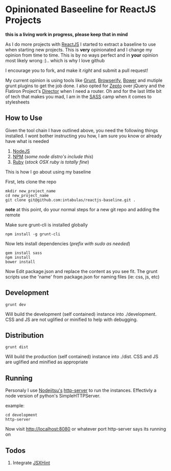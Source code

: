 Opinionated Baseeline for ReactJS Projects
==========================================

**this is a living work in progress, please keep that in mind**

As I do more projects with [ReactJS](http://facebook.github.io/react/) I started to extract a baseline to use when starting new projects. This is **very** opinionated and I change my opinion from time to time. This is by no ways perfect and in **your** opinion most likely wrong :).. which is why I love github

I encourage you to fork, and make it *right* and submit a pull request!

My current opinion is using tools like [Grunt](http://gruntjs.com/), [Browserify](http://browserify.org/), [Bower](http://bower.io/) and mutiple grunt plugins to get the job done. I also opted for [Zepto](http://zeptojs.com/) over jQuery and the Flatiron Project's [Director](https://github.com/flatiron/director) when I need a router. Oh and for the last little bit of tech that makes you mad, I am in the [SASS](http://sass-lang.com/) camp when it comes to stylesheets

How to Use
----------

Given the tool chain I have outlined above, you need the following things installed. I wont bother instructing you how, I am sure you know or already have what is needed

1. [NodeJS](http://nodejs.org/) 
2. [NPM](http://npmjs.org)  (*some node distro's include this*)
3. [Ruby](https://www.ruby-lang.org/) (*stock OSX ruby is totally fine*)	


This is how I go about using my baseline


First, lets clone the repo 

```
mkdir new_project_name
cd new_project_name
git clone git@github.com:intabulas/reactjs-baseline.git .

```

**note** at this point, do your normal steps for a new git repo and adding the remote

Make sure grunt-cli is installed globally

```
npm install -g grunt-cli
```

Now lets install dependencies (*prefix with sudo as needed*)

```
gem install sass
npm install
bower install
``` 

Now Edit package.json and replace the content as you see fit. The grunt scripts use the 'name' from package.json for naming files (ie: css, js, etc)


Development
-----------

```
grunt dev
```

Will build the development (self contained) instance into ./development. CSS and JS are not uglified or minified to help with debugging.

Distribution
------------

```
grunt dist
```

Will build the production (self contained) instance into ./dist. CSS and JS are uglified and minified as appropriate


Running
-------

Personaly I use [Nodejitsu's](https://www.nodejitsu.com/) [http-server](https://github.com/nodeapps/http-server) to run the instances. Effectivly a node version of python's SimpleHTTPServer.

example:

```
cd development
http-server
```

Now visit [http://localhost:8080](http://localhost:8080) or whatever port http-server says its running on


Todos
-----

1. Integrate [JSXHint](https://github.com/CondeNast/JSXHint)



